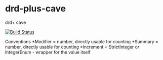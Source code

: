 # drd-plus-cave
drd+ cave

[![Build Status](https://travis-ci.org/jaroslavtyc/drd-plus-cave.svg?branch=master)](https://travis-ci.org/jaroslavtyc/drd-plus-cave)

Conventions
*Modifier = number, directly usable for counting
*Summary = number, directly usable for counting
*Increment = StrictInteger or IntegerEnum - wrapper for the value itself
